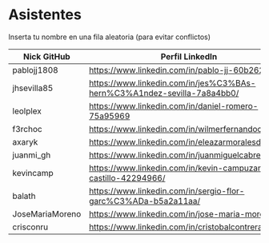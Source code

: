 # Asistentes

Inserta tu nombre en una fila aleatoria (para evitar conflictos)

| Nick GitHub     | Perfil LinkedIn                                                        |
|-----------------|------------------------------------------------------------------------|
| pablojj1808     | https://www.linkedin.com/in/pablo-jj-60b262132/                        |
| jhsevilla85     | https://www.linkedin.com/in/jes%C3%BAs-hern%C3%A1ndez-sevilla-7a8a4bb0/|
| leolplex        |  https://www.linkedin.com/in/daniel-romero-75a95969                    |
| f3rchoc         | https://www.linkedin.com/in/wilmerfernandocaiza/                       |
| axaryk          | https://www.linkedin.com/in/eleazarmoralesdiaz/                        |
| juanmi_gh       | https://www.linkedin.com/in/juanmiguelcabrera/                         |
| kevincamp       | https://www.linkedin.com/in/kevin-campuzano-castillo-42294966/         |
| balath          | https://www.linkedin.com/in/sergio-flor-garc%C3%ADa-b5a2a11aa/         |
| JoseMariaMoreno | https://www.linkedin.com/in/jose-maria-moreno/                         |
| crisconru       | https://www.linkedin.com/in/cristobalcontrerasrubio/                   |
